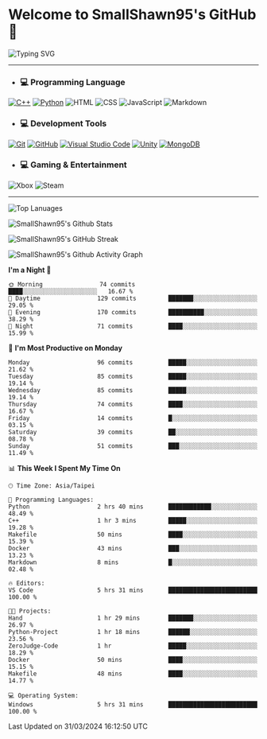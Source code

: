 # Welcome to SmallShawn95's GitHub 👋

![Typing SVG](https://readme-typing-svg.demolab.com/?lines=print("Hello,+world");cout+>>+"Hello,+world!";console.log("Hello,+world!")&center=true&vCenter=true&size=22&random=true)

***
<!-- https://shields.io/, https://simpleicons.org/ -->
* ### 💻 Programming Language
[![C++](https://img.shields.io/badge/-C++-00599C?style=flat-square&logo=cplusplus)](https://cplusplus.com/)
[![Python](https://img.shields.io/badge/-Python-3776AB?style=flat-square&logo=python&logoColor=white)](https://www.python.org/)
![HTML](https://img.shields.io/badge/-HTML-E34F26?style=flat-square&logo=html5&logoColor=white)
![CSS](https://img.shields.io/badge/-CSS-1572B6?style=flat-square&logo=css3)
![JavaScript](https://img.shields.io/badge/-JavaScript-F7DF1E?style=flat-square&logo=javascript&logoColor=white)
![Markdown](https://img.shields.io/badge/-Markdown-000000?style=flat-square&logo=markdown)
* ### 💻 Development Tools
[![Git](https://img.shields.io/badge/-Git-f05032?style=flat-square&logo=git&logoColor=white)](https://git-scm.com/)
[![GitHub](https://img.shields.io/badge/-GitHub-181717?style=flat-square&logo=github)](https://github.com/)
[![Visual Studio Code](https://img.shields.io/badge/-Visual%20Studio%20Code-007ACC?style=flat-square&logo=visualstudiocode)](https://code.visualstudio.com/)
[![Unity](https://img.shields.io/badge/-Unity-000000?style=flat-square&logo=unity)](https://unity.com/)
[![MongoDB](https://img.shields.io/badge/-MongoDB-47A248?style=flat-square&logo=mongodb&logoColor=white)](https://www.mongodb.com/)
* ### 💻 Gaming & Entertainment
![Xbox](https://img.shields.io/badge/-Xbox-107C10?style=flat-square&logo=xbox)
![Steam](https://img.shields.io/badge/-Steam-000000?style=flat-square&logo=steam)
***

<!-- ![GitHub User's Stars](https://img.shields.io/github/stars/smallshawn95?color=orange&label=Stars&labelColor=yellow) -->
<!-- ![GitHub Followers](https://img.shields.io/github/followers/smallshawn95?color=orange&label=Followers&labelColor=FFDBAC) -->

![Top Lanuages](https://github-readme-stats.vercel.app/api/top-langs/?username=smallshawn95&theme=holi&layout=donut&size_weight=0.5&count_weight=0.5&exclude_repo=smallshawn95.github.io)

![SmallShawn95's Github Stats](https://github-readme-stats.vercel.app/api?username=smallshawn95&theme=holi&show_icons=true&rank_icon=github)

![SmallShawn95's GitHub Streak](https://streak-stats.demolab.com/?user=smallshawn95&theme=holi-theme&date_format=M%20j%5B%2C%20Y%5D)

![SmallShawn95's Github Activity Graph](https://github-readme-activity-graph.vercel.app/graph?username=smallshawn95&theme=tokyo-night)

<!-- ![SmallShawn95's WakaTime Stats](https://github-readme-stats.vercel.app/api/wakatime?username=smallshawn95) -->
<!-- ![Repositorie Card](https://github-readme-stats.vercel.app/api/pin/?username=smallshawn95&repo=Python-Discord-Bot-Course&theme=holi) -->
<!-- ![Repositorie Card](https://github-readme-stats.vercel.app/api/pin/?username=smallshawn95&repo=ZeroJudge-Code&theme=holi) -->

<!--START_SECTION:waka-->
**I'm a Night 🦉** 

```text
🌞 Morning                74 commits          ████░░░░░░░░░░░░░░░░░░░░░   16.67 % 
🌆 Daytime                129 commits         ███████░░░░░░░░░░░░░░░░░░   29.05 % 
🌃 Evening                170 commits         ██████████░░░░░░░░░░░░░░░   38.29 % 
🌙 Night                  71 commits          ████░░░░░░░░░░░░░░░░░░░░░   15.99 % 
```
📅 **I'm Most Productive on Monday** 

```text
Monday                   96 commits          █████░░░░░░░░░░░░░░░░░░░░   21.62 % 
Tuesday                  85 commits          █████░░░░░░░░░░░░░░░░░░░░   19.14 % 
Wednesday                85 commits          █████░░░░░░░░░░░░░░░░░░░░   19.14 % 
Thursday                 74 commits          ████░░░░░░░░░░░░░░░░░░░░░   16.67 % 
Friday                   14 commits          █░░░░░░░░░░░░░░░░░░░░░░░░   03.15 % 
Saturday                 39 commits          ██░░░░░░░░░░░░░░░░░░░░░░░   08.78 % 
Sunday                   51 commits          ███░░░░░░░░░░░░░░░░░░░░░░   11.49 % 
```


📊 **This Week I Spent My Time On** 

```text
🕑︎ Time Zone: Asia/Taipei

💬 Programming Languages: 
Python                   2 hrs 40 mins       ████████████░░░░░░░░░░░░░   48.49 % 
C++                      1 hr 3 mins         █████░░░░░░░░░░░░░░░░░░░░   19.28 % 
Makefile                 50 mins             ████░░░░░░░░░░░░░░░░░░░░░   15.39 % 
Docker                   43 mins             ███░░░░░░░░░░░░░░░░░░░░░░   13.23 % 
Markdown                 8 mins              █░░░░░░░░░░░░░░░░░░░░░░░░   02.48 % 

🔥 Editors: 
VS Code                  5 hrs 31 mins       █████████████████████████   100.00 % 

🐱‍💻 Projects: 
Hand                     1 hr 29 mins        ███████░░░░░░░░░░░░░░░░░░   26.97 % 
Python-Project           1 hr 18 mins        ██████░░░░░░░░░░░░░░░░░░░   23.56 % 
ZeroJudge-Code           1 hr                █████░░░░░░░░░░░░░░░░░░░░   18.29 % 
Docker                   50 mins             ████░░░░░░░░░░░░░░░░░░░░░   15.15 % 
Makefile                 48 mins             ████░░░░░░░░░░░░░░░░░░░░░   14.77 % 

💻 Operating System: 
Windows                  5 hrs 31 mins       █████████████████████████   100.00 % 
```


 Last Updated on 31/03/2024 16:12:50 UTC
<!--END_SECTION:waka-->

<!--
**smallshawn95/smallshawn95** is a ✨ _special_ ✨ repository because its `README.md` (this file) appears on your GitHub profile.

- 🔭 I’m currently working on ...
- 🌱 I’m currently learning ...
- 👯 I’m looking to collaborate on ...
- 🤔 I’m looking for help with ...
- 💬 Ask me about ...
- 📫 How to reach me: ...
- 😄 Pronouns: ...
- ⚡ Fun fact: ...
-->
